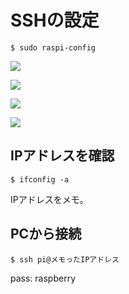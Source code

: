 # SSHの設定

```
$ sudo raspi-config
```

![](../img/dev/pi/ssh001.png)

![](../img/dev/pi/ssh002.png)

![](../img/dev/pi/ssh003.png)

![](../img/dev/pi/ssh004.png)


## IPアドレスを確認

```
$ ifconfig -a
```

IPアドレスをメモ。

## PCから接続

```
$ ssh pi@メモったIPアドレス
```

pass: raspberry


